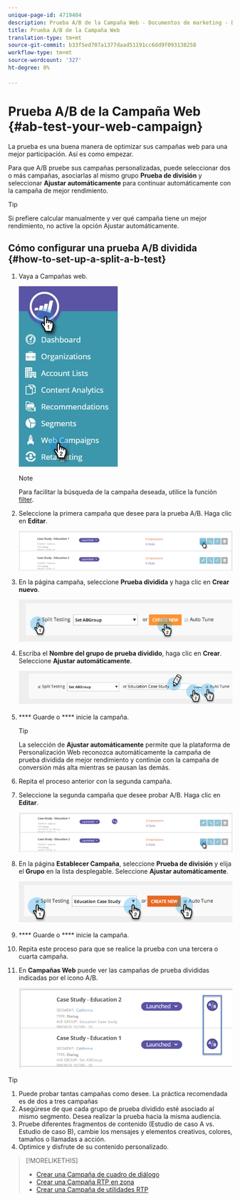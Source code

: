 ```yaml
---
unique-page-id: 4719404
description: Prueba A/B de la Campaña Web - Documentos de marketing - Documentación del producto
title: Prueba A/B de la Campaña Web
translation-type: tm+mt
source-git-commit: b33f5ed707a1377daad51191cc6dd9f093138258
workflow-type: tm+mt
source-wordcount: '327'
ht-degree: 0%

---
```



# Prueba A/B de la Campaña Web {#ab-test-your-web-campaign}

La prueba es una buena manera de optimizar sus campañas web para una mejor participación. Así es como empezar.

Para que A/B pruebe sus campañas personalizadas, puede seleccionar dos o más campañas, asociarlas al mismo grupo **Prueba de división** y seleccionar **Ajustar automáticamente** para continuar automáticamente con la campaña de mejor rendimiento.

>[!TIP]
>
>Si prefiere calcular manualmente y ver qué campaña tiene un mejor rendimiento, no active la opción Ajustar automáticamente.

## Cómo configurar una prueba A/B dividida {#how-to-set-up-a-split-a-b-test}

1. Vaya a Campañas web.

   ![](assets/web-campaigns-hand-2.jpg)

   >[!NOTE]
   >
   >Para facilitar la búsqueda de la campaña deseada, utilice la función [filter](/help/marketo/product-docs/web-personalization/working-with-web-campaigns/filter-web-campaigns.md).

1. Seleccione la primera campaña que desee para la prueba A/B. Haga clic en **Editar**.

   ![](assets/image2016-11-4-13-3a46-3a37.png)

1. En la página campaña, seleccione **Prueba dividida** y haga clic en **Crear nuevo**.

   ![](assets/image2014-11-26-16-3a47-3a18.png)

1. Escriba el **Nombre del grupo de prueba dividido**, haga clic en **Crear**. Seleccione **Ajustar automáticamente**.

   ![](assets/image2014-11-26-16-3a52-3a24.png)

1. **** Guarde o  **** inicie la campaña.

   >[!TIP]
   >
   >La selección de **Ajustar automáticamente** permite que la plataforma de Personalización Web reconozca automáticamente la campaña de prueba dividida de mejor rendimiento y continúe con la campaña de conversión más alta mientras se pausan las demás.

1. Repita el proceso anterior con la segunda campaña.

1. Seleccione la segunda campaña que desee probar A/B. Haga clic en **Editar**.

   ![](assets/image2016-11-4-13-3a51-3a39.png)

1. En la página **Establecer Campaña**, seleccione **Prueba de división** y elija el **Grupo** en la lista desplegable. Seleccione **Ajustar automáticamente**.

   ![](assets/image2014-11-26-17-3a2-3a17.png)

1. **** Guarde o  **** inicie la campaña.

1. Repita este proceso para que se realice la prueba con una tercera o cuarta campaña.

1. En **Campañas Web** puede ver las campañas de prueba divididas indicadas por el icono A/B.

   ![](assets/image2016-11-4-13-3a55-3a5.png)

>[!TIP]
>
>1. Puede probar tantas campañas como desee. La práctica recomendada es de dos a tres campañas
>1. Asegúrese de que cada grupo de prueba dividido esté asociado al mismo segmento. Desea realizar la prueba hacia la misma audiencia.
>1. Pruebe diferentes fragmentos de contenido (Estudio de caso A vs. Estudio de caso B), cambie los mensajes y elementos creativos, colores, tamaños o llamadas a acción.
>1. Optimice y disfrute de su contenido personalizado.


>[!MORELIKETHIS]
>
>* [Crear una Campaña de cuadro de diálogo](/help/marketo/product-docs/web-personalization/working-with-web-campaigns/create-a-new-dialog-web-campaign.md)
>* [Crear una Campaña RTP en zona](/help/marketo/product-docs/web-personalization/working-with-web-campaigns/create-a-new-in-zone-web-campaign.md)
>* [Crear una Campaña de utilidades RTP](/help/marketo/product-docs/web-personalization/working-with-web-campaigns/create-a-new-widget-web-campaign.md)


